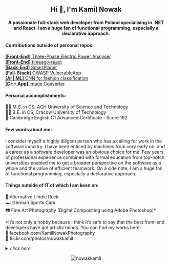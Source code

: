 <h2 align="center">Hi 👋, I'm Kamil Nowak</h2>
<h4 align="center">A passionate full-stack web developer from Poland specialising in .NET and React. I am a huge fan of functional programming, especially a declarative approach.</h4>

#### Contributions outside of personal repos:
[**[Front-End]** Three-Phase Electric Power Analyser](https://github.com/LaYatiX/MiMServer)\
[**[Front-End]** timeago-react](https://github.com/hustcc/timeago-react)\
[**[Back-End]** SmartPlaner](https://github.com/kucharzyk-sebastian/SmartPlanner)\
[**[Full-Stack]** OWASP VulnerableApp](https://github.com/SasanLabs/VulnerableApp)\
[**[AI | ML]** CNN for fashion classification](https://github.com/robert9620/cnn-fashion-classification)\
[**[C++ App]** Image Converter](https://github.com/KarolPiasnik/6bit-image-converter)

#### Personal accomplishments:
👨‍🎓 M.S. in CS, AGH University of Science and Technology\
👨‍🎓 B.E. in CS, Cracow University of Technology\
💬 Cambridge English C1 Advanced Certificate - Score 192

#### Few words about me:
I consider myself a highly diligent person who has a calling for work in the software industry. I have been enticed by machines from very early on, and a career as a software developer was an obvious choice for me. Few years of professional experience combined with formal education from top-notch universities enabled me to get a broader perspective on the software as a whole and the value of efficient teamwork. On a side note, I am a huge fan of functional programming, especially a declarative approach.

#### Things outside of IT of which I am keen on:
🎵 Alternative / Indie Rock\
🏎️ German Sports Cars\
📷 Fine Art Photography (Digital Compositing using Adobe Photoshop)*

*It’s not only a hobby because I think it’s safe to say that the best front-end developers have got artistic minds. You can find my works here:\
🔗 facebook.com/KamilNowakPhotography\
🔗 flickr.com/photos/nowakkamil

<details><summary><i>click here</i></summary>
<p align="center">
  <img src="https://media.giphy.com/media/3knKct3fGqxhK/giphy.gif" alt="animated" />
</p>
</details>

<p align="center"> <img src="https://komarev.com/ghpvc/?username=nowakkamil&label=Profile%20views&color=0e75b6&style=flat" alt="nowakkamil" /> </p>
